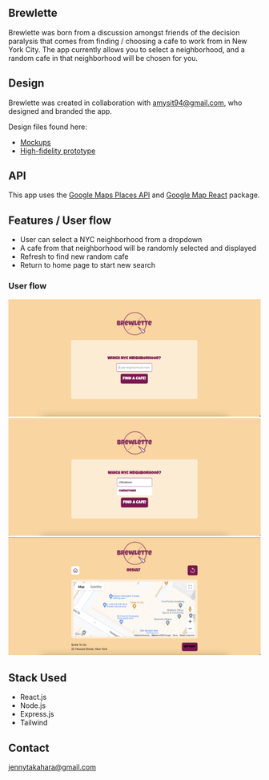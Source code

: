 ## Brewlette

Brewlette was born from a discussion amongst friends of the decision paralysis that comes from finding / choosing a cafe to work from in New York City. The app currently allows you to select a neighborhood, and a random cafe in that neighborhood will be chosen for you.

## Design

Brewlette was created in collaboration with amysit94@gmail.com, who designed and branded the app.

Design files found here:

- [Mockups](https://www.figma.com/file/8aOhK7mzboTZQ2sZXDr631/Brewlette?type=design&node-id=24-936&mode=design)
- [High-fidelity prototype](https://www.figma.com/proto/8aOhK7mzboTZQ2sZXDr631/Brewlette?page-id=24%3A936&type=design&node-id=24-937&viewport=400%2C454%2C0.08&t=11YPthM2cynHAELn-1&scaling=min-zoom&mode=design)

## API

This app uses the [Google Maps Places API](https://developers.google.com/maps/documentation/places/web-service/overview) and [Google Map React](https://www.npmjs.com/package/google-map-react) package.

## Features / User flow

- User can select a NYC neighborhood from a dropdown
- A cafe from that neighborhood will be randomly selected and displayed
- Refresh to find new random cafe
- Return to home page to start new search

### User flow

![Home Page](./demo/home.png)
![Searching](./demo/search.png)
![Result Page](./demo/result.png)

## Stack Used

- React.js
- Node.js
- Express.js
- Tailwind

## Contact

jennytakahara@gmail.com
